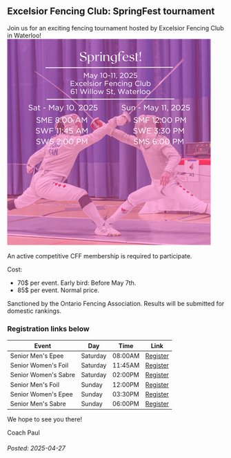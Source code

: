
## Excelsior Fencing Club: SpringFest tournament

Join us for an exciting fencing tournament hosted by Excelsior Fencing Club in Waterloo!  
![](Pasted%20image%2020250427201602.png)

An active competitive CFF membership is required to participate. 

Cost:

- 70$ per event. Early bird: Before May 7th.
- 85$ per event. Normal price.

Sanctioned by the Ontario Fencing Association. Results will be submitted for domestic rankings.

### Registration links below

| Event                | Day      | Time    | Link                                                                                                    |
| -------------------- | -------- | ------- | ------------------------------------------------------------------------------------------------------- |
| Senior Men's Epee    | Saturday | 08:00AM | [Register](https://www.wellnessliving.com/rs/catalog-view.html?k_business=611659&id_sale=3&k_id=787229) |
| Senior Women's Foil  | Saturday | 11:45AM | [Register](https://www.wellnessliving.com/rs/catalog-view.html?k_business=611659&id_sale=3&k_id=789385) |
| Senior Women's Sabre | Saturday | 02:00PM | [Register](https://www.wellnessliving.com/rs/catalog-view.html?k_business=611659&id_sale=3&k_id=789389) |
| Senior Men's Foil    | Sunday   | 12:00PM | [Register](https://www.wellnessliving.com/rs/catalog-view.html?k_business=611659&id_sale=3&k_id=790150) |
| Senior Women's Epee  | Sunday   | 03:30PM | [Register](https://www.wellnessliving.com/rs/catalog-view.html?k_business=611659&id_sale=3&k_id=790151) |
| Senior Men's Sabre   | Sunday   | 06:00PM | [Register](https://www.wellnessliving.com/rs/catalog-view.html?k_business=611659&id_sale=3&k_id=790154) |

We hope to see you there!

Coach Paul

###### Posted: 2025-04-27
